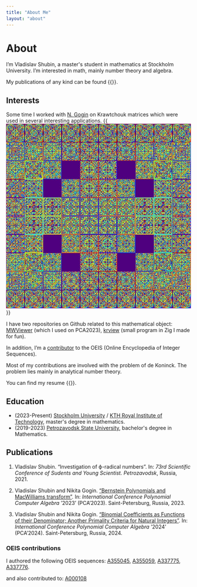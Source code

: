 ```yaml
---
title: "About Me"
layout: "about"
---
```


# About

I’m Vladislav Shubin, a master's student in mathematics at Stockholm University. I’m interested in math, mainly number theory and algebra.

My publications of any kind can be found {{<link rellink="texts" caption="here">}}.

## Interests

Some time I worked with [N. Gogin](https://www.mathnet.ru/php/person.phtml?option_lang=eng&personid=45587) on Krawtchouk matrices which were used in several interesting applications.
{{<img caption="Krawtchouk matrix of order 409 modulo 41" alt="Krawtchouk matrix of order 409 modulo 41" class="main__image" src="41.jpg">}}

I have two repositories on Github related to this mathematical object: [MWViewer](https://github.com/supxinfy/MWViewer) (which I used on PCA2023), [krview](https://github.com/supxinfy/krview) (small program in Zig I made for fun).

In addition, I’m a [contributor](#oeis-contributions) to the OEIS (Online Encyclopedia of Integer Sequences).

Most of my contributions are involved with the problem of de Koninck. The problem lies mainly in analytical number theory.

You can find my resume {{<link rellink="cv/cv.pdf" caption="here">}}.

## Education

- (2023-Present) [Stockholm University](https://www.su.se) / [KTH Royal Institute of Technology](https://www.kth.se), master's degree in mathematics.
- (2019-2023) [Petrozavodsk State University](http://petrsu.ru), bachelor's degree in Mathematics.

## Publications

1. Vladislav Shubin. “Investigation of ϕ-radical numbers”. In: *73rd Scientific Conference of Sudents and Young Scientist. Petrozavodsk*, Russia, 2021. 

2. Vladislav Shubin and Nikita Gogin. [“Bernstein Polynomials and MacWilliams transform”](https://pca-pdmi.ru/2023/files/17/Gogin-Shubin-2023.pdf). In: *International Conference Polynomial Computer Algebra* ’2023’ (PCA’2023). Saint-Petersburg, Russia, 2023. 

3. Vladislav Shubin and Nikita Gogin. [“Binomial Coefficients as Functions of their Denominator; Another Primality Criteria for Natural Integers”](https://pca-pdmi.ru/2024/files/48/prime.pdf). In: *International Conference Polynomial Computer Algebra* ’2024’ (PCA’2024). Saint-Petersburg, Russia, 2024. 
### OEIS contributions 

I authored the following OEIS sequences: 
[A355045](https://oeis.org/A355045), [A355059](https://oeis.org/A355059), [A337775](https://oeis.org/A337775), [A337776](https://oeis.org/A337776).

and also contributed to:
[A000108](https://oeis.org/A000108)
